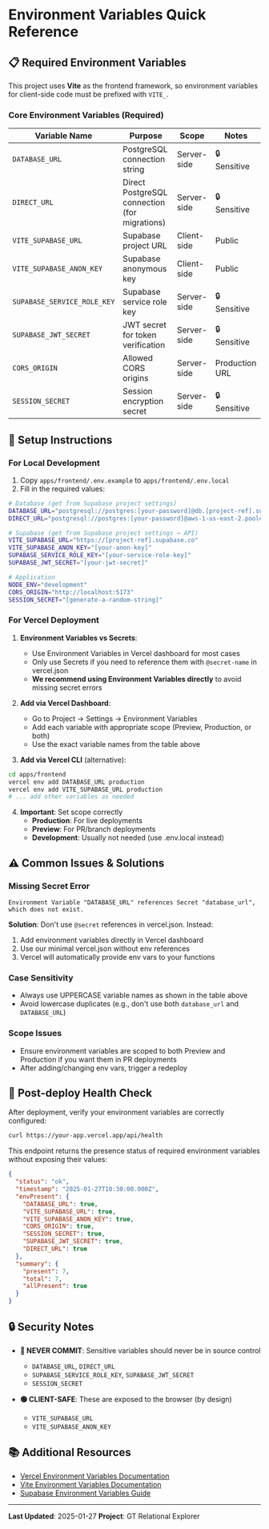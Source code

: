 # Environment Variables Quick Reference

## 📋 Required Environment Variables

This project uses **Vite** as the frontend framework, so environment variables for client-side code must be prefixed with `VITE_`.

### Core Environment Variables (Required)

| Variable Name | Purpose | Scope | Notes |
|---------------|---------|-------|-------|
| `DATABASE_URL` | PostgreSQL connection string | Server-side | 🔒 Sensitive |
| `DIRECT_URL` | Direct PostgreSQL connection (for migrations) | Server-side | 🔒 Sensitive |
| `VITE_SUPABASE_URL` | Supabase project URL | Client-side | Public |
| `VITE_SUPABASE_ANON_KEY` | Supabase anonymous key | Client-side | Public |
| `SUPABASE_SERVICE_ROLE_KEY` | Supabase service role key | Server-side | 🔒 Sensitive |
| `SUPABASE_JWT_SECRET` | JWT secret for token verification | Server-side | 🔒 Sensitive |
| `CORS_ORIGIN` | Allowed CORS origins | Server-side | Production URL |
| `SESSION_SECRET` | Session encryption secret | Server-side | 🔒 Sensitive |

## 🔧 Setup Instructions

### For Local Development

1. Copy `apps/frontend/.env.example` to `apps/frontend/.env.local`
2. Fill in the required values:

```bash
# Database (get from Supabase project settings)
DATABASE_URL="postgresql://postgres:[your-password]@db.[project-ref].supabase.co:5432/postgres"
DIRECT_URL="postgresql://postgres:[your-password]@aws-1-us-east-2.pooler.supabase.com:5432/postgres"

# Supabase (get from Supabase project settings → API)
VITE_SUPABASE_URL="https://[project-ref].supabase.co"
VITE_SUPABASE_ANON_KEY="[your-anon-key]"
SUPABASE_SERVICE_ROLE_KEY="[your-service-role-key]"
SUPABASE_JWT_SECRET="[your-jwt-secret]"

# Application
NODE_ENV="development"
CORS_ORIGIN="http://localhost:5173"
SESSION_SECRET="[generate-a-random-string]"
```

### For Vercel Deployment

1. **Environment Variables vs Secrets**: 
   - Use Environment Variables in Vercel dashboard for most cases
   - Only use Secrets if you need to reference them with `@secret-name` in vercel.json
   - **We recommend using Environment Variables directly** to avoid missing secret errors

2. **Add via Vercel Dashboard**:
   - Go to Project → Settings → Environment Variables
   - Add each variable with appropriate scope (Preview, Production, or both)
   - Use the exact variable names from the table above

3. **Add via Vercel CLI** (alternative):
```bash
cd apps/frontend
vercel env add DATABASE_URL production
vercel env add VITE_SUPABASE_URL production
# ... add other variables as needed
```

4. **Important**: Set scope correctly
   - **Production**: For live deployments
   - **Preview**: For PR/branch deployments
   - **Development**: Usually not needed (use .env.local instead)

## ⚠️ Common Issues & Solutions

### Missing Secret Error
```
Environment Variable "DATABASE_URL" references Secret "database_url", which does not exist.
```

**Solution**: Don't use `@secret` references in vercel.json. Instead:
1. Add environment variables directly in Vercel dashboard
2. Use our minimal vercel.json without env references
3. Vercel will automatically provide env vars to your functions

### Case Sensitivity
- Always use UPPERCASE variable names as shown in the table above
- Avoid lowercase duplicates (e.g., don't use both `database_url` and `DATABASE_URL`)

### Scope Issues
- Ensure environment variables are scoped to both Preview and Production if you want them in PR deployments
- After adding/changing env vars, trigger a redeploy

## 🏥 Post-deploy Health Check

After deployment, verify your environment variables are correctly configured:

```bash
curl https://your-app.vercel.app/api/health
```

This endpoint returns the presence status of required environment variables without exposing their values:

```json
{
  "status": "ok",
  "timestamp": "2025-01-27T10:30:00.000Z",
  "envPresent": {
    "DATABASE_URL": true,
    "VITE_SUPABASE_URL": true,
    "VITE_SUPABASE_ANON_KEY": true,
    "CORS_ORIGIN": true,
    "SESSION_SECRET": true,
    "SUPABASE_JWT_SECRET": true,
    "DIRECT_URL": true
  },
  "summary": {
    "present": 7,
    "total": 7,
    "allPresent": true
  }
}
```

## 🔒 Security Notes

- **🔴 NEVER COMMIT**: Sensitive variables should never be in source control
  - `DATABASE_URL`, `DIRECT_URL`
  - `SUPABASE_SERVICE_ROLE_KEY`, `SUPABASE_JWT_SECRET`
  - `SESSION_SECRET`

- **🟢 CLIENT-SAFE**: These are exposed to the browser (by design)
  - `VITE_SUPABASE_URL`
  - `VITE_SUPABASE_ANON_KEY`

## 📚 Additional Resources

- [Vercel Environment Variables Documentation](https://vercel.com/docs/projects/environment-variables)
- [Vite Environment Variables Documentation](https://vitejs.dev/guide/env-and-mode.html)
- [Supabase Environment Variables Guide](https://supabase.com/docs/guides/getting-started/local-development#environment-variables)

---
**Last Updated**: 2025-01-27
**Project**: GT Relational Explorer